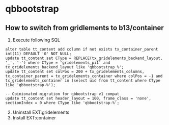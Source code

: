 qbbootstrap
===========

How to switch from gridlements to b13/container
-----------------------------------------------


1. Execute following SQL

```
alter table tt_content add column if not exists tx_container_parent int(11) DEFAULT '0' NOT NULL;
update tt_content set CType = REPLACE(tx_gridelements_backend_layout, '_', '-') where CType = 'gridelements_pi1' and tx_gridelements_backend_layout like 'qbbootstrap_%';
update tt_content set colPos = 200 + tx_gridelements_columns, tx_container_parent = tx_gridelements_container where colPos = -1 and tx_gridelements_container in (select uid from tt_content where CType like 'qbbootstrap-%');

-- Opinionated migration for qbbootstrap v1 compat
update tt_content set header_layout = 100, frame_class = 'none', sectionIndex = 0 where CType like 'qbbootstrap-%';
```

2. Uninstall EXT:gridelements
3. Install EXT:container
